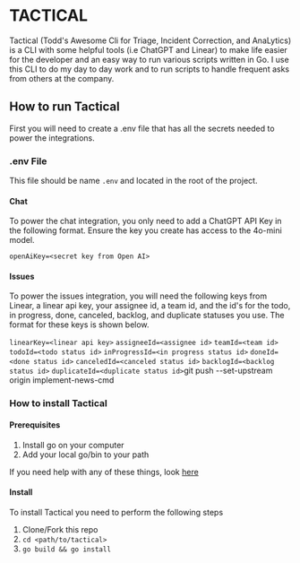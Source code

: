 # TACTICAL

Tactical (Todd's Awesome Cli for Triage, Incident Correction, and AnaLytics) is a CLI
with some helpful tools (i.e ChatGPT and Linear) to make life easier for the developer
and an easy way to run various scripts written in Go. I use this CLI to do my day to day
work and to run scripts to handle frequent asks from others at the company.

## How to run Tactical

First you will need to create a .env file that has all the secrets needed to power the
integrations.

### .env File

This file should be name `.env` and located in the root of the project.

#### Chat

To power the chat integration, you only need to add a ChatGPT API Key in the following
format. Ensure the key you create has access to the 4o-mini model.

`openAiKey=<secret key from Open AI>`

#### Issues

To power the issues integration, you will need the following keys from Linear, a linear
api key, your assignee id, a team id, and the id's for the todo, in progress, done,
canceled, backlog, and duplicate statuses you use. The format for these keys is shown below.

`linearKey=<linear api key>`
`assigneeId=<assignee id>`
`teamId=<team id>`
`todoId=<todo status id>`
`inProgressId=<in progress status id>`
`doneId=<done status id>`
`canceledId=<canceled status id>`
`backlogId=<backlog status id>`
`duplicateId=<duplicate status id>`git push --set-upstream origin implement-news-cmd

### How to install Tactical

#### Prerequisites

1. Install go on your computer
2. Add your local go/bin to your path

If you need help with any of these things, look [here](https://go.dev/doc/tutorial/compile-install)

#### Install

To install Tactical you need to perform the following steps

1. Clone/Fork this repo
2. `cd <path/to/tactical>`
3. `go build && go install`
